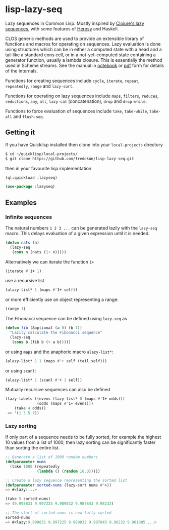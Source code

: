 # lisp-lazy-seq

Lazy sequences in Common Lisp. Mostly inspired by 
[Clojure's lazy sequences](http://clojure-doc.org/articles/language/laziness.html), with 
some features of [Heresy](http://cl-heresy.sourceforge.net/Heresy.htm) and Haskell.

CLOS generic methods are used to provide an extensible
library of functions and macros for operating on sequences. Lazy
evaluation is done using structures which can be in either a computed
state with a head and a tail like a standard cons cell, or in a
not-yet-computed state containing a generator function, usually a
lambda closure. This is essentially the method used in Scheme streams.
See the manual in [notebook](lisp-lazy-seq.ipynb) or
[pdf](lisp-lazy-seq.pdf) form for details of the internals. 

Functions for creating sequences include `cycle`, `iterate`, `repeat`, 
`repeatedly`, `range` and `lazy-sort`. 

Functions for operating on lazy sequences include `maps`, `filters`,
`reduces`, `reductions`, `any`, `all`, `lazy-cat`
(concatenation), `drop` and `drop-while`.

Functions to force evaluation of sequences include `take`, `take-while`, 
`take-all` and `flush-seq`.

## Getting it

If you have Quicklisp installed then clone into your `local-projects`
directory

```bash
$ cd ~/quicklisp/local-projects/
$ git clone https://github.com/fredokun/lisp-lazy-seq.git 
```

then in your favourite lisp implementation

```lisp
(ql:quickload :lazyseq)

(use-package :lazyseq)
```

## Examples

### Infinite sequences

The natural numbers `1 2 3 ...` can be generated lazily with 
the `lazy-seq` macro. This delays evaluation of a given expression
until it is needed.

```lisp
(defun nats (n)
  (lazy-seq
   (cons n (nats (1+ n)))))
```

Alternatively we can iterate the function `1+`

```lisp
(iterate #'1+ 1)
```

use a recursive list

```lisp
(alazy-list* 1 (maps #'1+ self))
```

or more efficiently use an object representing a range:

```lisp
(range 1)
```

The Fibonacci sequence can be defined using `lazy-seq` as

```lisp
(defun fib (&optional (a 0) (b 1))
  "Lazily calculate the Fibonacci sequence"
  (lazy-seq
   (cons b (fib b (+ a b)))))
```

or using `maps` and the anaphoric macro `alazy-list*`:

```lisp
(alazy-list* 1 1 (maps #'+ self (tail self)))
```

or using `scanl`:

```lisp
(alazy-list* 1 (scanl #'+ 1 self))
```

Mutually recursive sequences can also be defined

```lisp
(lazy-labels ((evens (lazy-list* 0 (maps #'1+ odds)))
              (odds (maps #'1+ evens)))
    (take 4 odds))
 => '(1 3 5 7))
```

### Lazy sorting

If only part of a sequence needs to be fully sorted, for example
the highest 10 values from a list of 1000, then lazy sorting can
be significantly faster than sorting the entire list.

```lisp
;; Generate a list of 1000 random numbers
(defparameter nums
  (take 1000 (repeatedly
              (lambda () (random 10.0)))))

;; Create a lazy sequence representing the sorted list
(defparameter sorted-nums (lazy-sort nums #'>))
=> #<lazy:...>

(take 5 sorted-nums)
=> (9.998831 9.997225 9.989832 9.987843 9.98232)

;; The start of sorted-nums is now fully sorted
sorted-nums
=> #<lazy:9.998831 9.997225 9.989832 9.987843 9.98232 9.961885 ...>
```

